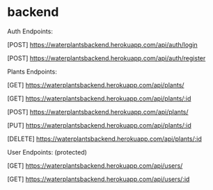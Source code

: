 # backend

Auth Endpoints:

[POST]
https://waterplantsbackend.herokuapp.com/api/auth/login

[POST]
https://waterplantsbackend.herokuapp.com/api/auth/register


Plants Endpoints:

[GET]
https://waterplantsbackend.herokuapp.com/api/plants/

[GET]
https://waterplantsbackend.herokuapp.com/api/plants/:id

[POST]
https://waterplantsbackend.herokuapp.com/api/plants/

[PUT]
https://waterplantsbackend.herokuapp.com/api/plants/:id

[DELETE]
https://waterplantsbackend.herokuapp.com/api/plants/:id



User Endpoints: (protected)

[GET]
https://waterplantsbackend.herokuapp.com/api/users/

[GET]
https://waterplantsbackend.herokuapp.com/api/users/:id
